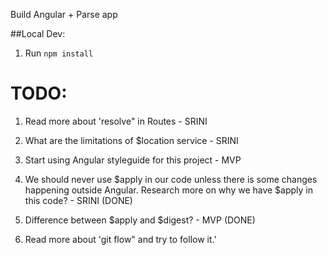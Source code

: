 Build Angular + Parse app

##Local Dev:

1. Run `npm install`


# TODO:

1) Read more about 'resolve" in Routes   -  SRINI

2) What are the limitations of $location service  - SRINI

3) Start using Angular styleguide for this project   - MVP

4) We should never use $apply in our code unless there is some changes happening outside Angular. Research more on why we have
   $apply in this code?  -  SRINI (DONE)

5) Difference between $apply and $digest? - MVP (DONE)

6) Read more about 'git flow" and try to follow it.'